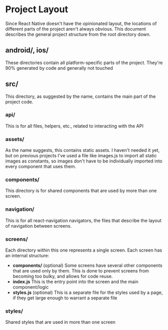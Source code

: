 # Project Layout

Since React Native doesn't have the opinionated layout, the locations of different
parts of the project aren't always obvious. This document describes the general
project structure from the root directory down.

## android/, ios/
These directories contain all platform-specific parts of the project. They're 90%
generated by code and generally not touched

## src/
This directory, as suggested by the name, contains the main part of the project code.

### api/
This is for all files, helpers, etc., related to interacting with the API

### assets/
As the name suggests, this contains static assets. I haven't needed it yet, but on
previous projects I've used a file like images.js to import all static images as constants, so
images don't have to be individually imported into every component that uses them.

### components/
This directory is for shared components that are used by more than one screen.

### navigation/
This is for all react-navigation navigators, the files that describe the layout of navigation between screens.

### screens/
Each directory within this one represents a single screen. Each screen has an internal structure:
- **components/** (optional)
  Some screens have several other components that are used only by them. This is done to prevent screens from becoming too bulky, and allows for code reuse.
- **index.js**
  This is the entry point into the screen and the main component/logic
- **styles.js** (optional)
  This is a separate file for the styles used by a page, if they get large enough to warrant a separate file

### styles/
Shared styles that are used in more than one screen
